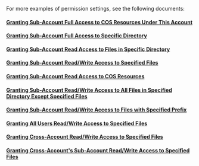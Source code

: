 For more examples of permission settings, see the following documents:

#### [Granting Sub-Account Full Access to COS Resources Under This Account](/document/product/598/11083)

#### [Granting Sub-Account Full Access to Specific Directory](/document/product/598/11084)

#### [Granting Sub-Account Read Access to Files in Specific Directory](/document/product/598/11085)

#### [Granting Sub-Account Read/Write Access to Specified Files](/document/product/598/11086)

#### [Granting Sub-Account Read Access to COS Resources](/document/product/598/11087)

#### [Granting Sub-Account Read/Write Access to All Files in Specified Directory Except Specified Files](/document/product/598/11088)

#### [Granting Sub-Account Read/Write Access to Files with Specified Prefix](/document/product/598/11090)

#### [Granting All Users Read/Write Access to Specified Files](/document/product/598/11089)

#### [Granting Cross-Account Read/Write Access to Specified Files](/document/product/598/11091)

#### [Granting Cross-Account's Sub-Account Read/Write Access to Specified Files](/document/product/598/11092)

